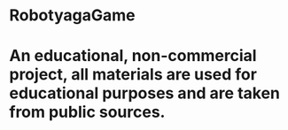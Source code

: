 # RobotyagaGame

# An educational, non-commercial project, all materials are used for educational purposes and are taken from public sources.
